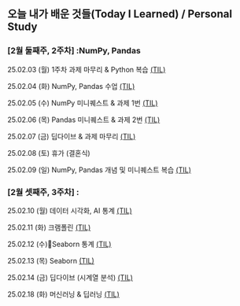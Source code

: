 ## 오늘 내가 배운 것들(Today I Learned) / Personal Study

### [2월 둘째주, 2주차] :NumPy, Pandas

25.02.03 (월) 1주차 과제 마무리 & Python 복습 [(TIL)](https://github.com/100-hours-a-week/david-till/blob/Today-I-Learn/02.February/2025.02.03.md)

25.02.04 (화) NumPy, Pandas 수업 [(TIL)](https://github.com/100-hours-a-week/david-till/blob/Today-I-Learn/02.February/2025.02.04.md)

25.02.05 (수) NumPy 미니퀘스트 & 과제 1번 [(TIL)](https://github.com/100-hours-a-week/david-till/blob/Today-I-Learn/02.February/2025.02.05.md)

25.02.06 (목) Pandas 미니퀘스트 & 과제 2번 [(TIL)](https://github.com/100-hours-a-week/david-till/blob/Today-I-Learn/02.February/2025.02.06.md)

25.02.07 (금) 딥다이브 & 과제 마무리 [(TIL)](https://github.com/100-hours-a-week/david-till/blob/Today-I-Learn/02.February/2025.02.07.md)

25.02.08 (토) 휴가 (결혼식)

25.02.09 (일) NumPy, Pandas 개념 및 미니퀘스트 복습 [(TIL)](https://github.com/100-hours-a-week/david-till/blob/Today-I-Learn/02.February/2025.02.09.md)

### [2월 셋째주, 3주차] :

25.02.10 (월) 데이터 시각화, AI 통계 [(TIL)](https://github.com/100-hours-a-week/david-till/blob/Today-I-Learn/02.February/2025.02.10.md)

25.02.11 (화) 크램폴린 [(TIL)](https://github.com/100-hours-a-week/david-till/blob/Today-I-Learn/02.February/2025.02.11.md)

25.02.12 (수)Seaborn 통계 [(TIL)](https://github.com/100-hours-a-week/david-till/blob/Today-I-Learn/02.February/2025.02.12.md)

25.02.13 (목) Seaborn [(TIL)](https://github.com/100-hours-a-week/david-till/blob/Today-I-Learn/02.February/2025.02.13.md)

25.02.14 (금) 딥다이브 (시계열 분석) [(TIL)](https://github.com/100-hours-a-week/david-till/blob/Today-I-Learn/02.February/2025.02.14.md)

25.02.18 (화) 머신러닝 & 딥러닝 [(TIL)](https://github.com/100-hours-a-week/david-till/blob/Today-I-Learn/02.February/2025.02.18.md)
